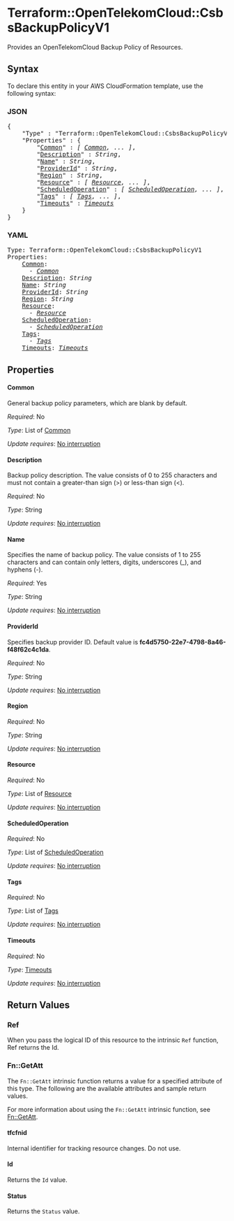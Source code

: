 # Terraform::OpenTelekomCloud::CsbsBackupPolicyV1

Provides an OpenTelekomCloud Backup Policy of Resources.

## Syntax

To declare this entity in your AWS CloudFormation template, use the following syntax:

### JSON

<pre>
{
    "Type" : "Terraform::OpenTelekomCloud::CsbsBackupPolicyV1",
    "Properties" : {
        "<a href="#common" title="Common">Common</a>" : <i>[ <a href="common.md">Common</a>, ... ]</i>,
        "<a href="#description" title="Description">Description</a>" : <i>String</i>,
        "<a href="#name" title="Name">Name</a>" : <i>String</i>,
        "<a href="#providerid" title="ProviderId">ProviderId</a>" : <i>String</i>,
        "<a href="#region" title="Region">Region</a>" : <i>String</i>,
        "<a href="#resource" title="Resource">Resource</a>" : <i>[ <a href="resource.md">Resource</a>, ... ]</i>,
        "<a href="#scheduledoperation" title="ScheduledOperation">ScheduledOperation</a>" : <i>[ <a href="scheduledoperation.md">ScheduledOperation</a>, ... ]</i>,
        "<a href="#tags" title="Tags">Tags</a>" : <i>[ <a href="tags.md">Tags</a>, ... ]</i>,
        "<a href="#timeouts" title="Timeouts">Timeouts</a>" : <i><a href="timeouts.md">Timeouts</a></i>
    }
}
</pre>

### YAML

<pre>
Type: Terraform::OpenTelekomCloud::CsbsBackupPolicyV1
Properties:
    <a href="#common" title="Common">Common</a>: <i>
      - <a href="common.md">Common</a></i>
    <a href="#description" title="Description">Description</a>: <i>String</i>
    <a href="#name" title="Name">Name</a>: <i>String</i>
    <a href="#providerid" title="ProviderId">ProviderId</a>: <i>String</i>
    <a href="#region" title="Region">Region</a>: <i>String</i>
    <a href="#resource" title="Resource">Resource</a>: <i>
      - <a href="resource.md">Resource</a></i>
    <a href="#scheduledoperation" title="ScheduledOperation">ScheduledOperation</a>: <i>
      - <a href="scheduledoperation.md">ScheduledOperation</a></i>
    <a href="#tags" title="Tags">Tags</a>: <i>
      - <a href="tags.md">Tags</a></i>
    <a href="#timeouts" title="Timeouts">Timeouts</a>: <i><a href="timeouts.md">Timeouts</a></i>
</pre>

## Properties

#### Common

General backup policy parameters, which are blank by default.

_Required_: No

_Type_: List of <a href="common.md">Common</a>

_Update requires_: [No interruption](https://docs.aws.amazon.com/AWSCloudFormation/latest/UserGuide/using-cfn-updating-stacks-update-behaviors.html#update-no-interrupt)

#### Description

Backup policy description. The value consists of 0 to 255 characters and must not contain a greater-than sign (>) or less-than sign (<).

_Required_: No

_Type_: String

_Update requires_: [No interruption](https://docs.aws.amazon.com/AWSCloudFormation/latest/UserGuide/using-cfn-updating-stacks-update-behaviors.html#update-no-interrupt)

#### Name

Specifies the name of backup policy. The value consists of 1 to 255 characters and can contain only letters, digits, underscores (_), and hyphens (-).

_Required_: Yes

_Type_: String

_Update requires_: [No interruption](https://docs.aws.amazon.com/AWSCloudFormation/latest/UserGuide/using-cfn-updating-stacks-update-behaviors.html#update-no-interrupt)

#### ProviderId

Specifies backup provider ID. Default value is **fc4d5750-22e7-4798-8a46-f48f62c4c1da**.

_Required_: No

_Type_: String

_Update requires_: [No interruption](https://docs.aws.amazon.com/AWSCloudFormation/latest/UserGuide/using-cfn-updating-stacks-update-behaviors.html#update-no-interrupt)

#### Region

_Required_: No

_Type_: String

_Update requires_: [No interruption](https://docs.aws.amazon.com/AWSCloudFormation/latest/UserGuide/using-cfn-updating-stacks-update-behaviors.html#update-no-interrupt)

#### Resource

_Required_: No

_Type_: List of <a href="resource.md">Resource</a>

_Update requires_: [No interruption](https://docs.aws.amazon.com/AWSCloudFormation/latest/UserGuide/using-cfn-updating-stacks-update-behaviors.html#update-no-interrupt)

#### ScheduledOperation

_Required_: No

_Type_: List of <a href="scheduledoperation.md">ScheduledOperation</a>

_Update requires_: [No interruption](https://docs.aws.amazon.com/AWSCloudFormation/latest/UserGuide/using-cfn-updating-stacks-update-behaviors.html#update-no-interrupt)

#### Tags

_Required_: No

_Type_: List of <a href="tags.md">Tags</a>

_Update requires_: [No interruption](https://docs.aws.amazon.com/AWSCloudFormation/latest/UserGuide/using-cfn-updating-stacks-update-behaviors.html#update-no-interrupt)

#### Timeouts

_Required_: No

_Type_: <a href="timeouts.md">Timeouts</a>

_Update requires_: [No interruption](https://docs.aws.amazon.com/AWSCloudFormation/latest/UserGuide/using-cfn-updating-stacks-update-behaviors.html#update-no-interrupt)

## Return Values

### Ref

When you pass the logical ID of this resource to the intrinsic `Ref` function, Ref returns the Id.

### Fn::GetAtt

The `Fn::GetAtt` intrinsic function returns a value for a specified attribute of this type. The following are the available attributes and sample return values.

For more information about using the `Fn::GetAtt` intrinsic function, see [Fn::GetAtt](https://docs.aws.amazon.com/AWSCloudFormation/latest/UserGuide/intrinsic-function-reference-getatt.html).

#### tfcfnid

Internal identifier for tracking resource changes. Do not use.

#### Id

Returns the <code>Id</code> value.

#### Status

Returns the <code>Status</code> value.

